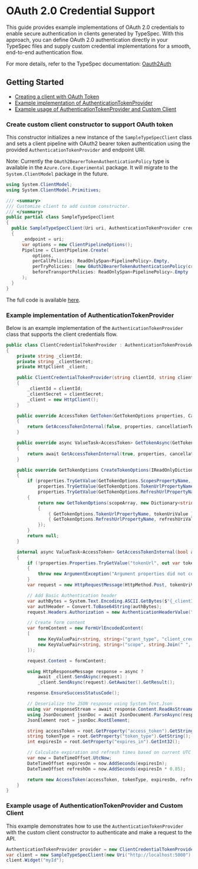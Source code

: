 # OAuth 2.0 Credential Support

This guide provides example implementations of OAuth 2.0 credentials to enable secure authentication in clients generated by TypeSpec.
With this approach, you can define OAuth 2.0 authentication directly in your TypeSpec files and supply custom credential implementations for a smooth, end-to-end authentication flow.

For more details, refer to the TypeSpec documentation: [Oauth2Auth](https://typespec.io/docs/libraries/http/reference/js-api/interfaces/oauth2auth/)

## Getting Started

- [Creating a client with OAuth Token](#create-custom-client-constructor-to-support-oauth-token)
- [Example implementation of AuthenticationTokenProvider](#example-implementation-of-authenticationtokenprovider)
- [Example usage of AuthenticationTokenProvider and Custom Client](#example-usage-of-authenticationtokenprovider-and-custom-client)

### Create custom client constructor to support OAuth token

This constructor initializes a new instance of the `SampleTypeSpecClient` class and sets a client pipeline with OAuth2 bearer token authentication using the provided `AuthenticationTokenProvider` and endpoint URI.

Note: Currently the `OAuth2BearerTokenAuthenticationPolicy` type is available in the `Azure.Core.Experimental` package.
It will migrate to the `System.ClientModel` package in the future.

```csharp
using System.ClientModel;
using System.ClientModel.Primitives;

/// <summary>
/// Customize client to add custom constructor.
/// </summary>
public partial class SampleTypeSpecClient
{
  public SampleTypeSpecClient(Uri uri, AuthenticationTokenProvider credential)
  {
      _endpoint = uri;
      var options = new ClientPipelineOptions();
      Pipeline = ClientPipeline.Create(
          options,
          perCallPolicies: ReadOnlySpan<PipelinePolicy>.Empty,
          perTryPolicies: [new OAuth2BearerTokenAuthenticationPolicy(credential, flows)],
          beforeTransportPolicies: ReadOnlySpan<PipelinePolicy>.Empty
      );
  }
}
```

The full code is available [here](https://github.com/microsoft/typespec/blob/main/packages/http-client-csharp/generator/TestProjects/Local/Sample-TypeSpec/src/Custom/SampleTypeSpecClient.cs).

### Example implementation of AuthenticationTokenProvider

Below is an example implementation of the `AuthenticationTokenProvider` class that supports the client credentials flow.

```csharp
public class ClientCredentialTokenProvider : AuthenticationTokenProvider
{
    private string _clientId;
    private string _clientSecret;
    private HttpClient _client;

    public ClientCredentialTokenProvider(string clientId, string clientSecret)
    {
        _clientId = clientId;
        _clientSecret = clientSecret;
        _client = new HttpClient();
    }

    public override AccessToken GetToken(GetTokenOptions properties, CancellationToken cancellationToken)
    {
        return GetAccessTokenInternal(false, properties, cancellationToken).GetAwaiter().GetResult();
    }

    public override async ValueTask<AccessToken> GetTokenAsync(GetTokenOptions properties, CancellationToken cancellationToken)
    {
        return await GetAccessTokenInternal(true, properties, cancellationToken).ConfigureAwait(false);
    }

    public override GetTokenOptions CreateTokenOptions(IReadOnlyDictionary<string, object> properties)
    {
        if (properties.TryGetValue(GetTokenOptions.ScopesPropertyName, out var scopes) && scopes is string[] scopeArray &&
            properties.TryGetValue(GetTokenOptions.TokenUrlPropertyName, out var tokenUri) && tokenUri is string tokenUriValue &&
            properties.TryGetValue(GetTokenOptions.RefreshUrlPropertyName, out var refreshUri) && refreshUri is string refreshUriValue)
        {
            return new GetTokenOptions(scopeArray, new Dictionary<string, object>
            {
                { GetTokenOptions.TokenUrlPropertyName, tokenUriValue },
                { GetTokenOptions.RefreshUrlPropertyName, refreshUriValue }
            });
        }
        return null;
    }

    internal async ValueTask<AccessToken> GetAccessTokenInternal(bool async, GetTokenOptions properties, CancellationToken cancellationToken)
    {
        if (!properties.Properties.TryGetValue("tokenUrl", out var tokenUri) || tokenUri is not string tokenUriValue)
        {
            throw new ArgumentException("Argument properties did not contain the expected value 'tokenUrl'.", nameof(properties));
        }
        var request = new HttpRequestMessage(HttpMethod.Post, tokenUriValue);

        // Add Basic Authentication header
        var authBytes = System.Text.Encoding.ASCII.GetBytes($"{_clientId}:{_clientSecret}");
        var authHeader = Convert.ToBase64String(authBytes);
        request.Headers.Authorization = new AuthenticationHeaderValue("Basic", authHeader);

        // Create form content
        var formContent = new FormUrlEncodedContent(
        [
            new KeyValuePair<string, string>("grant_type", "client_credentials"),
            new KeyValuePair<string, string>("scope", string.Join(" ", properties.Scopes.Span.ToArray()))
        ]);

        request.Content = formContent;

        using HttpResponseMessage response = async ?
            await _client.SendAsync(request) :
            _client.SendAsync(request).GetAwaiter().GetResult();

        response.EnsureSuccessStatusCode();

        // Deserialize the JSON response using System.Text.Json
        using var responseStream = await response.Content.ReadAsStreamAsync();
        using JsonDocument jsonDoc = await JsonDocument.ParseAsync(responseStream);
        JsonElement root = jsonDoc.RootElement;

        string accessToken = root.GetProperty("access_token").GetString();
        string tokenType = root.GetProperty("token_type").GetString();
        int expiresIn = root.GetProperty("expires_in").GetInt32();

        // Calculate expiration and refresh times based on current UTC time
        var now = DateTimeOffset.UtcNow;
        DateTimeOffset expiresOn = now.AddSeconds(expiresIn);
        DateTimeOffset refreshOn = now.AddSeconds(expiresIn * 0.85);

        return new AccessToken(accessToken, tokenType, expiresOn, refreshOn);
    }
}
```

### Example usage of AuthenticationTokenProvider and Custom Client

This example demonstrates how to use the `AuthenticationTokenProvider` with the custom client constructor to authenticate and make a request to the API.

```csharp
AuthenticationTokenProvider provider = new ClientCredentialTokenProvider("myClientId", "myClientSecret");
var client = new SampleTypeSpecClient(new Uri("http://localhost:5000"), provider);
client.Widget("myId");
```
